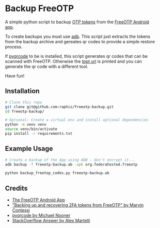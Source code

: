 # Backup FreeOTP

A simple python script to backup [OTP tokens](https://en.wikipedia.org/wiki/One-time_password)
from the [FreeOTP Android app](https://play.google.com/store/apps/details?id=org.fedorahosted.freeotp).

To create backups you must use [adb](https://developer.android.com/studio/command-line/adb). This script just extracts the tokens from the backup archive and gereates qr codes to provide a simple restore process.

If [pyqrcode](https://github.com/mnooner256/pyqrcode) to be is installed, this script generates qr codes that can be scanned with FreeOTP.
Otherwise the [topt url](https://github.com/google/google-authenticator/wiki/Key-Uri-Format) is printed and
you can generate the qr code with a different tool.

Have fun!

## Installation

```bash
# Clone this repo
git clone git@github.com:raphiz/freeotp-backup.git
cd freeotp-backup/

# Optional: Create a virtual env and install optional dependencies
python -m venv venv
source venv/bin/activate
pip install -r requirements.txt
```

## Example Usage

```bash
# Create a backup of the App using ADB - don't encrypt it...
adb backup -f freeotp-backup.ab -apk org.fedorahosted.freeotp

python backup_freetop_codes.py freeotp-backup.ab
```

## Credits

- [The FreeOTP Android App](https://freeotp.github.io/)
- ["Backing up and recovering 2FA tokens from FreeOTP" by Marvin Contessi](https://gist.github.com/kontez/05923f2fc208c6bbe3de81f28de571db)
- [pyqrcode by Michael Nooner](https://github.com/mnooner256/pyqrcode)
- [StackOverflow Answer by Alex Martelli](https://stackoverflow.com/questions/29055634/python-unpack-android-backup#answer-29055723)
